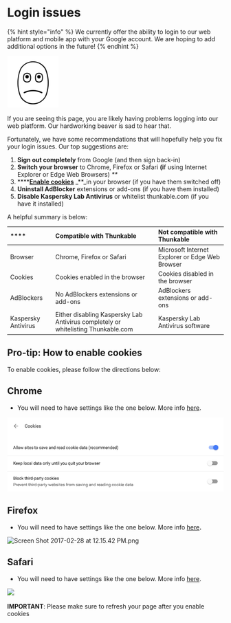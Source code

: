 # Login issues

{% hint style="info" %}
We currently offer the ability to login to our web platform and mobile app with your Google account. We are hoping to add additional options in the future!
{% endhint %}

![](../../.gitbook/assets/webp.net-resizeimage-22.png)

If you are seeing this page, you are likely having problems logging into our web platform. Our hardworking beaver is sad to hear that.

Fortunately, we have some recommendations that will hopefully help you fix your login issues. Our top suggestions are:

1. **Sign out completely** from Google \(and then sign back-in\)
2. **Switch your browser** to Chrome, Firefox or Safari **\(i**f using Internet Explorer or Edge Web Browsers\) _\*\*_
3. \*\*\*\*[**Enable cookies**](../../thunkable-cross-platform/create/login-issues.md#how-to-enable-cookies) _\*\*_in your browser \(if you have them switched off\)
4. **Uninstall AdBlocker** extensions or add-ons \(if you have them installed\)
5. **Disable Kaspersky Lab Antivirus** or whitelist thunkable.com \(if you have it installed\)

A helpful summary is below:

| \*\*\*\* | **Compatible with Thunkable** | **Not compatible with Thunkable** |
| :--- | :--- | :--- |
| Browser | Chrome, Firefox or Safari | Microsoft Internet Explorer or Edge Web Browser |
| Cookies | Cookies enabled in the browser | Cookies disabled in the browser |
| AdBlockers | No AdBlockers extensions or add-ons | AdBlockers extensions or add-ons |
| Kaspersky Antivirus | Either disabling Kaspersky Lab Antivirus completely or whitelisting Thunkable.com | Kaspersky Lab Antivirus software |

## Pro-tip: How to enable cookies

To enable cookies, please follow the directions below:

## **Chrome**

* You will need to have settings like the one below.  More info [here](https://support.google.com/accounts/answer/61416?hl=en).

![](../../.gitbook/assets/login-issues-fig-4-1.png)

## **Firefox**

* You will need to have settings like the one below.  More info [here](https://support.mozilla.org/en-US/kb/enable-and-disable-cookies-website-preferences)**.**

![Screen Shot 2017-02-28 at 12.15.42 PM.png](https://lh5.googleusercontent.com/R2hWEd4litqU6PsCiCcO-ncSydqWPCeYkJAS1qNmCe80rifmnB_6vp7G1MKqkc_Ll518QTXSRi6NNZEkOd-_jkVNip3-kSMKsRyt_Q1kFT5TqrrwsoucfhdoNowFMWx0f74z1hhA)

## **Safari**

* You will need to have settings like the one below. More info [here](https://support.apple.com/kb/ph21411?locale=en_US).

![](https://lh4.googleusercontent.com/wFfLLTBcmkBEsmEqhgrZ_xGB-cJZDXO-PMeLmlM8SBTvKkqZercDpebnck1sM-48z_EzCWQV8zT5sdZiNeJWLWp4yWMYt7TcsY8F6119dk9yzFeHWP4IXiFDt50ksV0_LLShCbh6)

**IMPORTANT**: Please make sure to refresh your page after you enable cookies

